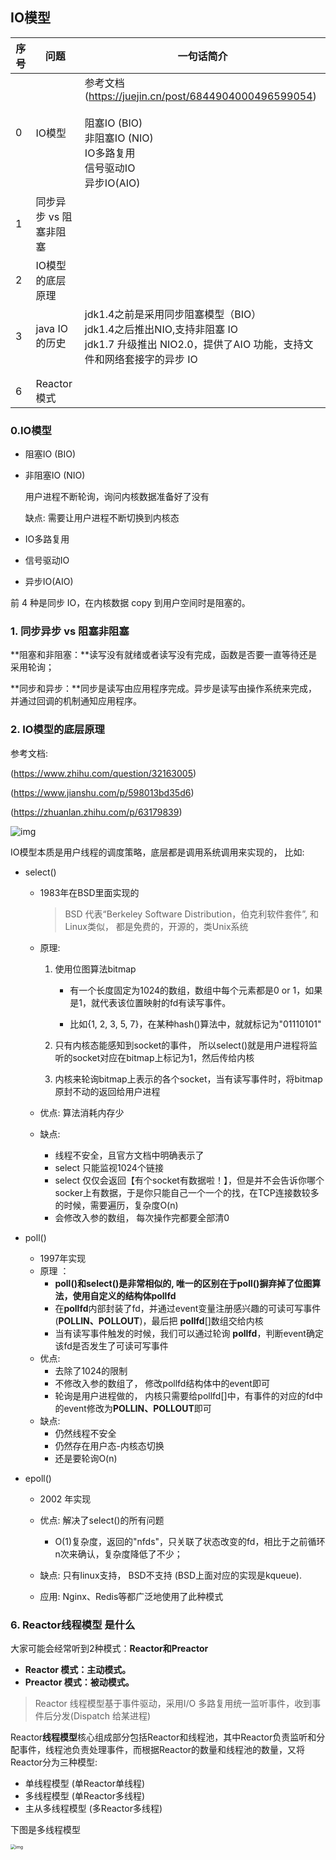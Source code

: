 ## IO模型



| 序号 | 问题                   | 一句话简介                                                   |
| ---- | ---------------------- | ------------------------------------------------------------ |
| 0    | IO模型                 | 参考文档 (https://juejin.cn/post/6844904000496599054)<br><br/>阻塞IO (BIO)<br>非阻塞IO (NIO)<br/>IO多路复用<br/>信号驱动IO<br/>异步IO(AIO)<br> |
| 1    | 同步异步 vs 阻塞非阻塞 |                                                              |
| 2    | IO模型的底层原理       |                                                              |
| 3    | java IO的历史          | jdk1.4之前是采用同步阻塞模型（BIO）<br>jdk1.4之后推出NIO,支持非阻塞 IO<br>jdk1.7 升级推出 NIO2.0，提供了AIO 功能，支持文件和网络套接字的异步 IO |
|      |                        |                                                              |
|      |                        |                                                              |
| 6    | Reactor模式            |                                                              |



### 0.IO模型

- 阻塞IO (BIO)

- 非阻塞IO (NIO)

  用户进程不断轮询，询问内核数据准备好了没有

  缺点: 需要让用户进程不断切换到内核态

- IO多路复用

- 信号驱动IO

- 异步IO(AIO)

前 4 种是同步 IO，在内核数据 copy 到用户空间时是阻塞的。



### 1. 同步异步 vs 阻塞非阻塞

​	**阻塞和非阻塞：**读写没有就绪或者读写没有完成，函数是否要一直等待还是采用轮询；

​	**同步和异步：**同步是读写由应用程序完成。异步是读写由操作系统来完成，并通过回调的机制通知应用程序。



### 2. IO模型的底层原理

参考文档:

(https://www.zhihu.com/question/32163005)

(https://www.jianshu.com/p/598013bd35d6)

 (https://zhuanlan.zhihu.com/p/63179839)

![img](https://pic2.zhimg.com/80/v2-14e0536d872474b0851b62572b732e39_720w.jpg)



IO模型本质是用户线程的调度策略，底层都是调用系统调用来实现的， 比如:

- select() 

  - 1983年在BSD里面实现的

    >  BSD 代表“Berkeley Software Distribution，伯克利软件套件”, 和Linux类似， 都是免费的，开源的，类Unix系统

  - 原理:  

    1. 使用位图算法bitmap

       - 有一个长度固定为1024的数组，数组中每个元素都是0 or 1，如果是1，就代表该位置映射的fd有读写事件。

       - 比如{1, 2, 3, 5, 7}，在某种hash()算法中，就就标记为"01110101"  

    2. 只有内核态能感知到socket的事件， 所以select()就是用户进程将监听的socket对应在bitmap上标记为1，然后传给内核

    3. 内核来轮询bitmap上表示的各个socket，当有读写事件时，将bitmap原封不动的返回给用户进程

  - 优点:  算法消耗内存少

  - 缺点: 

    - 线程不安全，且官方文档中明确表示了
    - select 只能监视1024个链接
    - select 仅仅会返回【有个socket有数据啦！】，但是并不会告诉你哪个socker上有数据，于是你只能自己一个一个的找，在TCP连接数较多的时候，需要遍历，复杂度O(n)
    - 会修改入参的数组， 每次操作完都要全部清0

    

- poll()

  - 1997年实现
  - 原理 ：
    - **poll()**和**select()**是非常相似的, 唯一的区别在于**poll()**摒弃掉了位图算法，使用自定义的结构体**pollfd**
    - 在**pollfd**内部封装了fd，并通过event变量注册感兴趣的可读可写事件(**POLLIN、POLLOUT**)，最后把 **pollfd**[]数组交给内核
    - 当有读写事件触发的时候，我们可以通过轮询 **pollfd**，判断event确定该fd是否发生了可读可写事件
  - 优点: 
    - 去除了1024的限制
    - 不修改入参的数组了， 修改pollfd结构体中的event即可
    - 轮询是用户进程做的， 内核只需要给pollfd[]中，有事件的对应的fd中的event修改为**POLLIN、POLLOUT**即可
  - 缺点: 
    -  仍然线程不安全
    -  仍然存在用户态-内核态切换
    -  还是要轮询O(n)

  

- epoll()

  - 2002 年实现

  - 优点:  解决了select()的所有问题

    - O(1)复杂度，返回的"nfds"，只关联了状态改变的fd，相比于之前循环n次来确认，复杂度降低了不少；

  - 缺点:  只有linux支持， BSD不支持 (BSD上面对应的实现是kqueue).

  - 应用: Nginx、Redis等都广泛地使用了此种模式

    







### 6. Reactor**线程模型** 是什么

大家可能会经常听到2种模式：**Reactor和Preactor**

- **Reactor 模式：主动模式。**
- **Preactor 模式：被动模式。**

> Reactor 线程模型基于事件驱动，采用I/O 多路复用统一监听事件，收到事件后分发(Dispatch 给某进程)

Reactor**线程模型**核心组成部分包括Reactor和线程池，其中Reactor负责监听和分配事件，线程池负责处理事件，而根据Reactor的数量和线程池的数量，又将Reactor分为三种模型:

- 单线程模型 (单Reactor单线程)
- 多线程模型 (单Reactor多线程)
- 主从多线程模型 (多Reactor多线程)



下图是多线程模型

<img src="http://ifeve.com/wp-content/uploads/2019/08/image-4-1024x741.png" alt="img" style="zoom:50%;" />